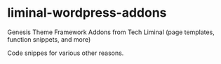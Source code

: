 liminal-wordpress-addons
======================

Genesis Theme Framework Addons from Tech Liminal (page templates, function snippets, and more)

Code snippes for various other reasons.